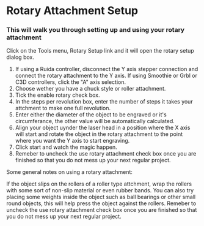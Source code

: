 
# Rotary Attachment Setup

### This will walk you through setting up and using your rotary attachment

Click on the Tools menu, Rotary Setup link and it will open the rotary setup dialog box.

1. If using a Ruida controller, disconnect the Y axis stepper connection and connect the rotary attachment to the Y axis. If using Smoothie or Grbl or C3D controllers, click the "A" axis selection.
2. Choose wether you have a chuck style or roller attachment.
3. Tick the enable rotary check box.
4. In the steps per revolution box, enter the number of steps it takes your attchment to make one full revolution.
5. Enter either the diameter of the object to be engraved or it's circumferance, the other value will be automatically calculated.
6. Align your object uynder the laser head in a position where the X axis will start and rotate the object in the rotary attachment to the point where you want the Y axis to start engraving.
7. Click start and watch the magic happen.
8. Remeber to uncheck the use rotary attachment check box once you are finished so that you do not mess up your next regular project.

Some general notes on using a rotary attachment:

If the object slips on the rollers of a roller type attchment, wrap the rollers with some sort of non-slip material or even rubber bands.
You can also try placing some weights inside the object such as ball bearings or other small round objects, this will help press the object against the rollers.
Remeber to uncheck the use rotary attachment check box once you are finished so that you do not mess up your next regular project.
